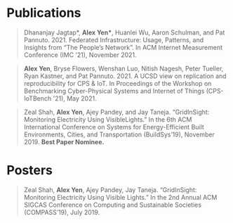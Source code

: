 # Publications

>Dhananjay Jagtap\*, **Alex Yen\***, Huanlei Wu, Aaron Schulman, and Pat Pannuto. 2021. Federated Infrastructure: Usage, Patterns, and Insights from “The People’s Network”. In ACM Internet Measurement Conference (IMC ’21), November 2021.

> **Alex Yen**, Bryse Flowers, Wenshan Luo, Nitish Nagesh, Peter Tueller, Ryan Kastner, and Pat Pannuto. 2021. A UCSD view on replication and reproducibility for CPS & IoT. In Proceedings of the Workshop on Benchmarking Cyber-Physical Systems and Internet of Things (CPS-IoTBench '21), May 2021.

>Zeal Shah, **Alex Yen**, Ajey Pandey, and Jay Taneja. “GridInSight: Monitoring Electricity Using VisibleLights.” In the 6th ACM International Conference on Systems for Energy-Efficient Built Environments, Cities, and Transportation (BuildSys’19), November 2019. **Best Paper Nominee.**

# Posters

>Zeal Shah, **Alex Yen**, Ajey Pandey, Jay Taneja. “GridInSight: Monitoring Electricity Using Visible Lights.” In the 2nd Annual ACM SIGCAS Conference on Computing and Sustainable Societies (COMPASS’19), July 2019.